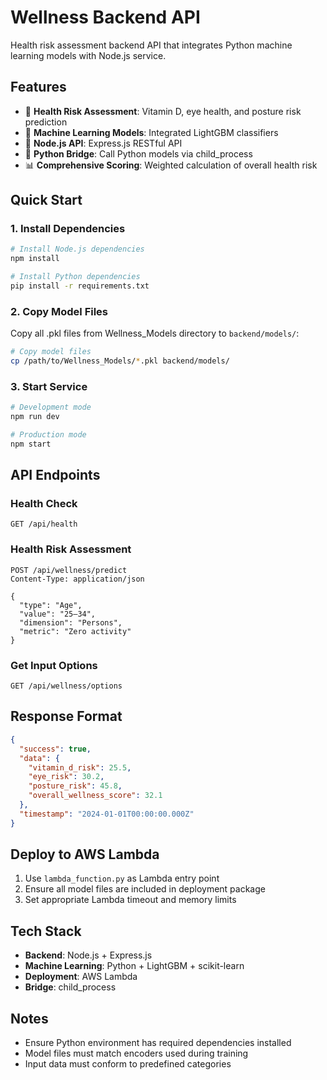 # Wellness Backend API

Health risk assessment backend API that integrates Python machine learning models with Node.js service.

## Features

- 🔮 **Health Risk Assessment**: Vitamin D, eye health, and posture risk prediction
- 🧠 **Machine Learning Models**: Integrated LightGBM classifiers
- 🚀 **Node.js API**: Express.js RESTful API
- 🐍 **Python Bridge**: Call Python models via child_process
- 📊 **Comprehensive Scoring**: Weighted calculation of overall health risk

## Quick Start

### 1. Install Dependencies

```bash
# Install Node.js dependencies
npm install

# Install Python dependencies
pip install -r requirements.txt
```

### 2. Copy Model Files

Copy all .pkl files from Wellness_Models directory to `backend/models/`:

```bash
# Copy model files
cp /path/to/Wellness_Models/*.pkl backend/models/
```

### 3. Start Service

```bash
# Development mode
npm run dev

# Production mode
npm start
```

## API Endpoints

### Health Check
```
GET /api/health
```

### Health Risk Assessment
```
POST /api/wellness/predict
Content-Type: application/json

{
  "type": "Age",
  "value": "25–34",
  "dimension": "Persons",
  "metric": "Zero activity"
}
```

### Get Input Options
```
GET /api/wellness/options
```

## Response Format

```json
{
  "success": true,
  "data": {
    "vitamin_d_risk": 25.5,
    "eye_risk": 30.2,
    "posture_risk": 45.8,
    "overall_wellness_score": 32.1
  },
  "timestamp": "2024-01-01T00:00:00.000Z"
}
```

## Deploy to AWS Lambda

1. Use `lambda_function.py` as Lambda entry point
2. Ensure all model files are included in deployment package
3. Set appropriate Lambda timeout and memory limits

## Tech Stack

- **Backend**: Node.js + Express.js
- **Machine Learning**: Python + LightGBM + scikit-learn
- **Deployment**: AWS Lambda
- **Bridge**: child_process

## Notes

- Ensure Python environment has required dependencies installed
- Model files must match encoders used during training
- Input data must conform to predefined categories